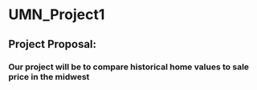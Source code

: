 # UMN_Project1
## Project Proposal:
### Our project will be to compare historical home values to sale price in the midwest
